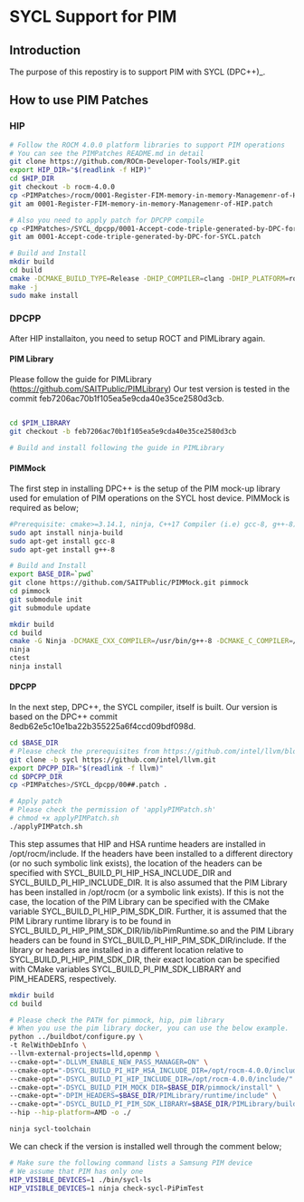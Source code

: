 # SYCL Support for PIM  

## Introduction

The purpose of this repostiry is to support PIM with SYCL (DPC++)_. 

## How to use PIM Patches 

### HIP 

```bash
# Follow the ROCM 4.0.0 platform libraries to support PIM operations 
# You can see the PIMPatches README.md in detail
git clone https://github.com/ROCm-Developer-Tools/HIP.git
export HIP_DIR="$(readlink -f HIP)"
cd $HIP_DIR
git checkout -b rocm-4.0.0
cp <PIMPatches>/rocm/0001-Register-FIM-memory-in-memory-Managemenr-of-HIP.patch .
git am 0001-Register-FIM-memory-in-memory-Managemenr-of-HIP.patch

# Also you need to apply patch for DPCPP compile
cp <PIMPatches>/SYCL_dpcpp/0001-Accept-code-triple-generated-by-DPC-for-SYCL.patch .
git am 0001-Accept-code-triple-generated-by-DPC-for-SYCL.patch

# Build and Install
mkdir build
cd build
cmake -DCMAKE_BUILD_TYPE=Release -DHIP_COMPILER=clang -DHIP_PLATFORM=rocclr -DCMAKE_PREFIX_PATH="$ROCclr_DIR/build;/opt/rocm-4.0.0/" -DCMAKE_INSTALL_PREFIX=/opt/rocm-4.0.0 -DHSA_PATH=/opt/rocm-4.0.0 ..
make -j
sudo make install
```

### DPCPP
After HIP installaiton, you need to setup ROCT and PIMLibrary again. 

#### PIM Library
Please follow the guide for PIMLibrary (https://github.com/SAITPublic/PIMLibrary)
Our test version is tested in the commit feb7206ac70b1f105ea5e9cda40e35ce2580d3cb.

```bash

cd $PIM_LIBRARY
git checkout -b feb7206ac70b1f105ea5e9cda40e35ce2580d3cb

# Build and install following the guide in PIMLibrary
```


#### PIMMock
The first step in installing DPC++ is the setup of the PIM mock-up library used for emulation of PIM operations on the SYCL host device.
PIMMock is required as below;

```bash
#Prerequisite: cmake>=3.14.1, ninja, C++17 Compiler (i.e) gcc-8, g++-8)
sudo apt install ninja-build
sudo apt-get install gcc-8
sudo apt-get install g++-8

# Build and Install 
export BASE_DIR=`pwd`
git clone https://github.com/SAITPublic/PIMMock.git pimmock
cd pimmock
git submodule init
git submodule update

mkdir build
cd build
cmake -G Ninja -DCMAKE_CXX_COMPILER=/usr/bin/g++-8 -DCMAKE_C_COMPILER=/usr/bin/gcc-8 -DCMAKE_INSTALL_PREFIX=$BASE_DIR/pimmock/install ..
ninja
ctest
ninja install
```

#### DPCPP
In the next step, DPC++, the SYCL compiler, itself is built.
Our version is based on the DPC++ commit 8edb62e5c10e1ba22b355225a6f4ccd09bdf098d.

```bash
cd $BASE_DIR
# Please check the prerequisites from https://github.com/intel/llvm/blob/sycl/sycl/doc/GetStartedGuide.md
git clone -b sycl https://github.com/intel/llvm.git 
export DPCPP_DIR="$(readlink -f llvm)"
cd $DPCPP_DIR
cp <PIMPatches>/SYCL_dpcpp/00##.patch . 

# Apply patch 
# Please check the permission of 'applyPIMPatch.sh' 
# chmod +x applyPIMPatch.sh
./applyPIMPatch.sh

```
This step assumes that HIP and HSA runtime headers are installed in /opt/rocm/include. If the headers have been installed to a different directory (or no such symbolic link exists), the location of the headers can be specified with SYCL_BUILD_PI_HIP_HSA_INCLUDE_DIR and SYCL_BUILD_PI_HIP_INCLUDE_DIR.
It is also assumed that the PIM Library has been installed in /opt/rocm (or a symbolic link exists). If this is not the case, the location of the PIM Library can be specified with the CMake variable SYCL_BUILD_PI_HIP_PIM_SDK_DIR. Further, it is assumed that the PIM Library runtime library is to be found in SYCL_BUILD_PI_HIP_PIM_SDK_DIR/lib/libPimRuntime.so and the PIM Library headers can be found in SYCL_BUILD_PI_HIP_PIM_SDK_DIR/include. If the library or headers are installed in a different location relative to SYCL_BUILD_PI_HIP_PIM_SDK_DIR, their exact location can be specified with CMake variables SYCL_BUILD_PI_PIM_SDK_LIBRARY and PIM_HEADERS, respectively.


```bash
mkdir build
cd build

# Please check the PATH for pimmock, hip, pim library 
# When you use the pim library docker, you can use the below example. 
python ../buildbot/configure.py \
-t RelWithDebInfo \
--llvm-external-projects=lld,openmp \
--cmake-opt="-DLLVM_ENABLE_NEW_PASS_MANAGER=ON" \
--cmake-opt="-DSYCL_BUILD_PI_HIP_HSA_INCLUDE_DIR=/opt/rocm-4.0.0/include" \
--cmake-opt="-DSYCL_BUILD_PI_HIP_INCLUDE_DIR=/opt/rocm-4.0.0/include/" \
--cmake-opt="-DSYCL_BUILD_PIM_MOCK_DIR=$BASE_DIR/pimmock/install" \
--cmake-opt="-DPIM_HEADERS=$BASE_DIR/PIMLibrary/runtime/include" \
--cmake-opt="-DSYCL_BUILD_PI_PIM_SDK_LIBRARY=$BASE_DIR/PIMLibrary/build/runtime/source/libPimRuntime.so" \
--hip --hip-platform=AMD -o ./

ninja sycl-toolchain

```

We can check if the version is installed well through the comment below; 

```bash
# Make sure the following command lists a Samsung PIM device
# We assume that PIM has only one 
HIP_VISIBLE_DEVICES=1 ./bin/sycl-ls 
HIP_VISIBLE_DEVICES=1 ninja check-sycl-PiPimTest
```



